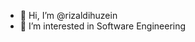 - 👋 Hi, I’m @rizaldihuzein
- 👀 I’m interested in Software Engineering
<!---
- 🌱 I’m currently learning ...
- 💞️ I’m looking to collaborate on ...
- 📫 How to reach me ...

rizaldihuzein/rizaldihuzein is a ✨ special ✨ repository because its `README.md` (this file) appears on your GitHub profile.
You can click the Preview link to take a look at your changes.
--->

